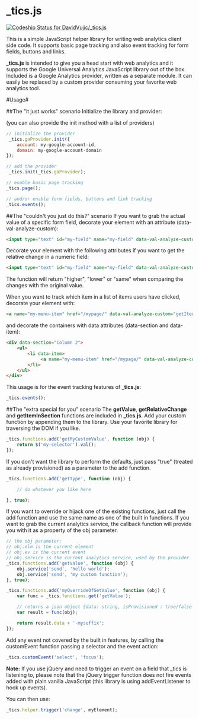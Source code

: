 _tics.js
========

[ ![Codeship Status for DavidVujic/_tics.js](https://codeship.com/projects/296fb220-7dad-0133-a9c5-629a1689a2f6/status?branch=master)](https://codeship.com/projects/120221)

This is a simple JavaScript helper library for writing web analytics client side code. It supports basic page tracking and also event tracking for form fields, buttons and links.

**_tics.js** is intended to give you a head start with web analytics and it supports the Google Universal Analytics JavaScript library out of the box. Included is a Google Analytics provider, written as a separate module. It can easily be replaced by a custom provider consuming your favorite web analytics tool.

#Usage#

##The "it just works" scenario
Initialize the library and provider:

(you can also provide the init method with a list of providers)

```javascript
// initialize the provider
 _tics.gaProvider.init({
    account: my-google-account-id,
    domain: my-google-account-domain
});

// add the provider
 _tics.init(_tics.gaProvider);

// enable basic page tracking
_tics.page();

// and/or enable form fields, buttons and link tracking
_tics.events();
```

##The "couldn't you just do this?" scenario
If you want to grab the actual value of a specific form field, decorate your element with an attribute (data-val-analyze-custom):
```html
<input type="text" id="my-field" name="my-field" data-val-analyze-custom="getValue" />
```

Decorate your element with the following attributes if you want to get the relative change in a numeric field:
```html
<input type="text" id="my-field" name="my-field" data-val-analyze-custom="getRelativeChange" data-val-original-value="100" />
```

The function will return "higher", "lower" or "same" when comparing the changes with the original value.

When you want to track which item in a list of items users have clicked, decorate your element with:
```html
<a name="my-menu-item" href="/mypage/" data-val-analyze-custom="getItemInSection">Item 1</a>
```

and decorate the containers with data attributes (data-section and data-item):
```html
<div data-section="Column 2">
    <ul>
        <li data-item>
             <a name="my-menu-item" href="/mypage/" data-val-analyze-custom="getItemInSection">Item 1</a>
        </li>
    </ul>
</div>
```

This usage is for the event tracking features of **_tics.js**:
```javascript
_tics.events();
```

##The "extra special for you" scenario
The **getValue**, **getRelativeChange** and **getItemInSection** functions are included in **_tics.js**. Add your custom function by appending them to the library. Use your favorite library for traversing the DOM if you like.

```javascript
_tics.functions.add('getMyCustomValue', function (obj) {
	return $('my-selector').val();
});
```

If you don't want the library to perform the defaults, just pass "true" (treated as already provisioned) as a parameter to the add function.

```javascript
_tics.functions.add('getType', function (obj) {

    // do whatever you like here

}, true);
```

If you want to override or hijack one of the existing functions, just call the add function and use the same name as one of the built in functions. If you want to grab the current analytics service, the callback function will provide you with it as a property of the obj parameter.

```javascript
// the obj parameter:
// obj.elm is the current element
// obj.ev is the current event
// obj.service is the current analytics service, used by the provider
_tics.functions.add('getValue', function (obj) {
    obj.service('send', 'hello world');
    obj.service('send', 'my custom function');
}, true);
```

```javascript
_tics.functions.add('myOverrideOfGetValue', function (obj) {
	var func = _tics.functions.get('getValue');

	// returns a json object {data: string, isProvisioned : true/false }
	var result = func(obj);

	return result.data + '-mysuffix';
});
```

Add any event not covered by the built in features, by calling the customEvent function passing a selector and the event action:

```javascript
_tics.customEvent('select', 'focus');
```

**Note:**
If you use jQuery and need to trigger an event on a field that _tics is listening to,
please note that the jQuery trigger function does not fire events added with plain vanilla JavaScript (this library is using addEventListener to hook up events).

You can then use:

```javascript
_tics.helper.trigger('change', myElement);
```
